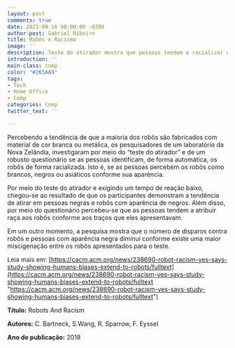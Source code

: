 ```yaml
---
layout: post
comments: true
date: 2021-09-16 00:00:00 -0300
author-post: Gabriel Ribeiro
title: Robôs e Racismo
image: ''
description: Teste do atirador mostra que pessoas tendem a racializar os robôs
introduction: ''
main-class: comp
color: "#265AA9"
tags:
- Tech
- Home Office
- Comp
categories: Comp
twitter_text: ''

---
```

Percebendo a tendência de que a maioria dos robôs são fabricados com material de cor branca ou metálica, os pesquisadores de um laboratório da Nova Zelândia, investigaram por meio do “teste do atirador” e de um robusto questionário se as pessoas identificam, de forma automática, os robôs de forma racializada. Isto é, se as pessoas percebem os robôs como brancos, negros ou asiáticos conforme sua aparência.

Por meio do teste do atirador e exigindo um tempo de reação baixo, chegou-se ao resultado de que os participantes demonstram a tendência de atirar em pessoas negras e robôs com aparência de negros. Além disso, por meio do questionário percebeu-se que as pessoas tendem a atribuir raça aos robôs conforme aos traços que eles apresentavam.

Em um outro momento, a pesquisa mostra que o número de disparos contra robôs e pessoas com aparência negra diminui conforme existe uma maior miscigenação entre os robôs apresentados para o teste.

  
Leia mais em: [https://cacm.acm.org/news/238690-robot-racism-yes-says-study-showing-humans-biases-extend-to-robots/fulltext](https://cacm.acm.org/news/238690-robot-racism-yes-says-study-showing-humans-biases-extend-to-robots/fulltext "https://cacm.acm.org/news/238690-robot-racism-yes-says-study-showing-humans-biases-extend-to-robots/fulltext")

**Título:** Robots And Racism

**Autores:** C. Bartneck, S.Wang, R. Sparrow, F. Eyssel

**Ano de publicação:** 2018